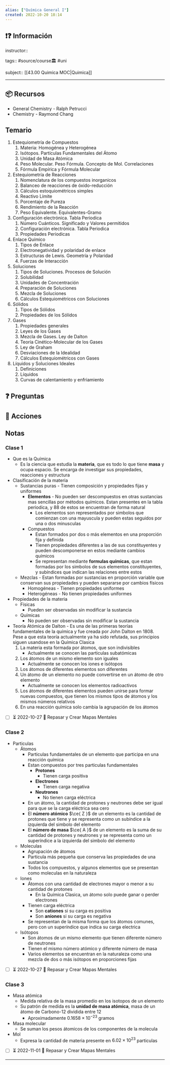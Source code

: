 ```yaml
---
alias: ["Química General I"]
created: 2022-10-20 18:14
---
```

## ❗❓ Información

instructor::

tags:: #source/course🏛 #uni

subject:: [[43.00 Quimica MOC|Quimica]]

---

## 📦 Recursos
- General Chemistry - Ralph Petrucci
- Chemistry - Raymond Chang

## Temario
1. Estequiometría de Compuestos
	1. Materia: Homogénea y Heterogénea
	2. Isótopos. Partículas Fundamentales del Átomo
	3. Unidad de Masa Atómica
	4. Peso Molecular. Peso Fórmula. Concepto de Mol. Correlaciones
	5. Fórmula Empírica y Fórmula Molecular
2. Estequiometría de Reacciones
	1. Nomenclatura de los compuestos inorganicos
	2. Balanceo de reacciones de óxido-reducción
	3. Cálculos estoquiométricos simples
	4. Reactivo Límite
	5. Porcentaje de Pureza
	6. Rendimiento de la Reacción
	7. Peso Equivalente. Equivalentes-Gramo
3. Configuración electrónica. Tabla Periodica
	1. Número Cuánticos. Significado y Valores permitidos
	2. Configuración electrónica. Tabla Periodica
	3. Propiedades Periodicas
4. Enlace Químico
	1. Tipos de Enlace
	2. Electronegatividad y polaridad de enlace
	3. Estructuras de Lewis. Geometría y Polaridad
	4. Fuerzas de Interacción
5. Soluciones
	1. Tipos de Soluciones. Procesos de Solución
	2. Solubilidad
	3. Unidades de Concentración
	4. Preparación de Soluciones
	5. Mezcla de Soluciones
	6. Cálculos Estequiométricos con Soluciones
6. Sólidos
	1. Tipos de Sólidos
	2. Propiedades de los Sólidos
7. Gases
	1. Propiedades generales
	2. Leyes de los Gases
	3. Mezcla de Gases. Ley de Dalton
	4. Teoría Cinético-Molecular de los Gases
	5. Ley de Graham
	6. Desviaciones de la Idealidad
	7. Cálculos Estequiométricos con Gases
8. Líquidos y Soluciones Ideales
	1. Definiciones
	2. Líquidos
	3. Curvas de calentamiento y enfriamiento

## ❓ Preguntas


## 🎯 Acciones


## Notas
### Clase 1
- Que es la Química
	- Es la ciencia que estudia la **materia**, que es todo lo que tiene **masa** y ocupa espacio. Se encarga de investigar sus propiedades, reacciones y estructura
- Clasificación de la materia
	- Sustancias puras - Tienen composición y propiedades fijas y uniformes
		- **Elementos** - No pueden ser descompuestos en otras sustancias mas sencillas por métodos químicos. Estan presentes en la tabla periodica, y 88 de estos se encuentran de forma natural
			-  Los elementos son representados por simbolos que comienzan con una mayuscula y pueden estas seguidos por una o dos minusculas
		- Compuestos 
			- Estan formados por dos o más elementos en una proporción fija y definida
			- Tienen propiedades diferentes a las de sus constituyentes y pueden descomponerse en estos mediante cambios químicos
			- Se representan mediante **formulas químicas**, que estan formadas por los simbolos de sus elementos constituyentes, y subíndices que indican las relaciones entre estos
	- Mezclas - Estan formadas por sustancias en proporción variable que conservan sus propiedades y pueden separarse por cambios físicos
		- Homogéneas - Tienen propiedades uniformes
		- Heterogéneas - No tienen propiedades uniformes
- Propiedades de la materia
	- Físicas
		- Pueden ser observadas sin modificar la sustancia
	- Químicas
		- No pueden ser observadas sin modificar la sustancia
- Teoría Atómica de Dalton - Es una de las primeras teorías fundamentales de la química y fue creada por John Dalton en 1808. Pese a que esta teoría actualmente ya ha sido refutada, sus principios siguen usandose en la Química Clasica
	1. La materia esta formada por átomos, que son indivisibles
		- Actualmente se conocen las particulas subatómicas
	2. Los átomos de un mismo elemento son iguales
		- Actualmente se conocen los iones e isótopos
	3. Los átomos de diferentes elementos son diferentes
	4. Un átomo de un elemento no puede convertirse en un átomo de otro elemento
		- Actualmente se conocen los elementos radioactivos
	5. Los átomos de diferentes elementos pueden unirse para formar nuevas compuestos, que tienen los mismos tipos de átomos y los mismos números relativos
	6. En una reacción química solo cambia la agrupación de los átomos

- [ ] ⏳ 2022-10-27 🔽 Repasar y Crear Mapas Mentales

### Clase 2
- Particulas
	- Átomos
		- Particulas fundamentales de un elemento que participa en una reacción química
		- Estan compuestos por tres particulas fundamentales
			- **Protones**
				- Tienen carga positiva
			- **Electrones**
				- Tienen carga negativa
			- **Neutrones**
				- No tienen carga eléctrica
		- En un átomo, la cantidad de protones y neutrones debe ser igual para que se la carga eléctrica sea cero
		- El **número atómico** $\ce{ Z }$ de un elemento es la cantidad de protones que tiene y se representa como un subíndice a la izquierda del simbolo del elemento
		- El **número de masa** $\ce{ A }$ de un elemento es la suma de su cantidad de protones y neutrones y se representa como un superíndice a la izquierda del simbolo del elemento
	- Moleculas
		- Agrupación de átomos
		- Particula más pequeña que conserva las propiedades de una sustancia
		- Todos los compuestos, y algunos elementos que se presentan como moleculas en la naturaleza
	- Iones
		- Átomos con una cantidad de electrones mayor o menor a su cantidad de protones
			- En la Química Clasica, un átomo solo puede ganar o perder electrones
		- Tienen carga eléctrica
			- Son **cationes** si su carga es positiva
			- Son **aniones** si su carga es negativa
		- Se representan de la misma forma que los átomos comunes, pero con un superíndice que indica su carga electrica
	- Isótopos
		- Son átomos de un mismo elemento que tienen diferente número de neutrones
		- Tienen el mismo número atómico y diferente número de masa
		- Varios elementos se encuentran en la naturaleza como una mezcla de dos o más isótopos en proporciones fijas

- [ ] ⏳ 2022-10-27 🔽 Repasar y Crear Mapas Mentales

### Clase 3
- Masa atómica
	- Medida relativa de la masa promedio en los isotopos de un elemento
	- Su patrón de medida es la **unidad de masa atómica**, masa de un átomo de Carbono-12 dividida entre $12$
		- Aproximadamente $0.1658\times10^{-23}$ gramos
- Masa molecular
	- Se suman los pesos átomicos de los componentes de la molecula
- Mol
	- Expresa la cantidad de materia presente en $6.02\times10^{23}$ particulas

- [ ] ⏳ 2022-11-01 🔽 Repasar y Crear Mapas Mentales
___
